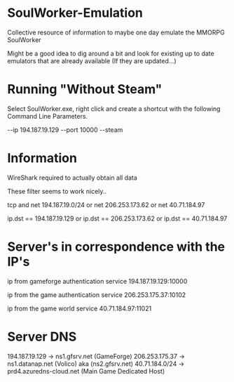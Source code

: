 # SoulWorker-Emulation
Collective resource of information to maybe one day emulate the MMORPG SoulWorker

Might be a good idea to dig around a bit and look for existing up to date emulators that are already available (If they are updated...) 

# Running "Without Steam"

Select SoulWorker.exe, right click and create a shortcut with the following Command Line Parameters.

--ip 194.187.19.129 --port 10000 --steam

# Information
WireShark required to actually obtain all data

These filter seems to work nicely..

tcp and net 194.187.19.0/24 or net 206.253.173.62 or net 40.71.184.97

ip.dst == 194.187.19.129 or ip.dst == 206.253.173.62 or ip.dst == 40.71.184.97

# Server's in correspondence with the IP's

ip from gameforge authentication service
194.187.19.129:10000


ip from the game authentication service
206.253.175.37:10102


ip from the game world service
40.71.184.97:11021

# Server DNS

194.187.19.129 -> ns1.gfsrv.net (GameForge)
206.253.175.37 -> ns1.datanap.net (Volico) aka (ns2.gfsrv.net)
40.71.184.0/24 -> prd4.azuredns-cloud.net (Main Game Dedicated Host)
